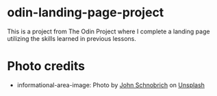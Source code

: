 # odin-landing-page-project
This is a project from The Odin Project where I complete a landing page utilizing the skills learned in previous lessons.

# Photo credits
- informational-area-image: Photo by <a href="https://unsplash.com/@johnschno?utm_source=unsplash&utm_medium=referral&utm_content=creditCopyText">John Schnobrich</a> on <a href="https://unsplash.com/s/photos/website-design?utm_source=unsplash&utm_medium=referral&utm_content=creditCopyText">Unsplash</a>
  
